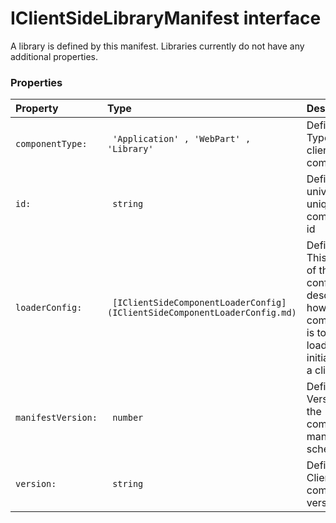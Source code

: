 # IClientSideLibraryManifest interface

A library is defined by this manifest. Libraries currently do not have any additional properties. 




### Properties

| Property	   | Type	| Description|
|:-------------|:-------|:-----------|
|`componentType:`      |` 'Application' , 'WebPart' , 'Library'` | Definition: Type of client side component |
|`id:`      |` string` | Definition: A universally unique component id |
|`loaderConfig:`      |` [IClientSideComponentLoaderConfig](IClientSideComponentLoaderConfig.md)` | Definition: This portion of the configuration describes how the component is to be loaded and initialized by a  client |
|`manifestVersion:`      |` number` | Definition: Version of the component manifest schema |
|`version:`      |` string` | Definition: Client side component version |




